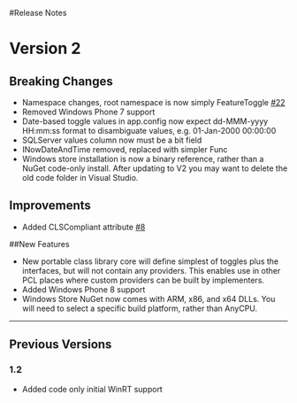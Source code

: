 #Release Notes 

# Version 2

## Breaking Changes

* Namespace changes, root namespace is now simply FeatureToggle [#22](https://github.com/jason-roberts/FeatureToggle/issues/22)
* Removed Windows Phone 7 support
* Date-based toggle values in app.config now expect dd-MMM-yyyy HH:mm:ss format to disambiguate values, e.g. 01-Jan-2000 00:00:00
* SQLServer values column now must be a bit field
* INowDateAndTime removed, replaced with simpler Func<DateTime>
* Windows store installation is now a binary reference, rather than a NuGet code-only install. After updating to V2 you may want to delete the old code folder in Visual Studio.

## Improvements

* Added CLSCompliant attribute [#8](https://github.com/jason-roberts/FeatureToggle/pull/8)



##New Features

* New portable class library core will define simplest of toggles plus the interfaces, but will not contain any providers. This enables use in other PCL places where custom providers can be built by implementers. 
* Added Windows Phone 8 support
* Windows Store NuGet now comes with ARM, x86, and x64 DLLs. You will need to select a specific build platform, rather than AnyCPU.


-------------------------------------------------

## Previous Versions

### 1.2

* Added code only initial WinRT support